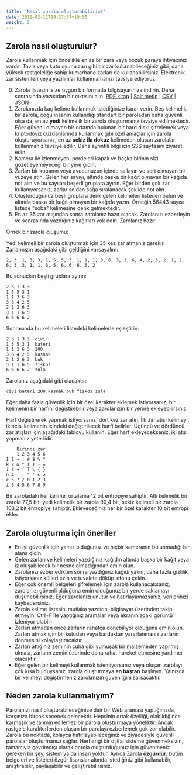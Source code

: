 ```yaml
---
title: 'Nasıl zarola oluşturabilirim?'
date: 2019-02-11T19:27:37+10:00
weight: 2
---
```

## Zarola nasıl oluşturulur?

Zarola kullanmak için öncelikle en az bir zara veya bozuk paraya ihtiyacınız vardır. Tavla veya kutu oyunu zarı gibi bir zar kullanabileceğiniz gibi, daha yüksek rastgeleliğe sahip kumarhane zarları da kullanabilirsiniz. Elektronik zar sistemleri veya yazılımlar kullanmamanızı tavsiye ediyoruz.

0. Zarola listesini size uygun bir formatta bilgisayarınıza indirin. Daha sonrasında yazıcıdan bir çıktısını alın. [PDF kitap](/zarola.pdf) | [Salt metin](/zarola.txt) | [CSV](/zarola.csv) | [JSON](/zarola.json)  
1. Zarolanızda kaç kelime kullanmak istediğinize karar verin. Beş kelimelik bir zarola, çoğu insanın kullandığı standart bir paroladan daha güvenli olsa da, en az **yedi** kelimelik bir zarola oluşturmanız tavsiye edilmektedir. Eğer güvenli olmayan bir ortamda bulunan bir hard diski şifrelemek veya kriptodöviz cüzdanlarında kullanmak gibi özel amaçlar için zarola oluşturuyorsanız, en az **sekiz ila dokuz** kelimeden oluşan zarolalar kullanmanız tavsiye edilir. Daha ayrıntılı bilgi için SSS sayfasını ziyaret edin.  
2. Kamera ile izlenmeyen, perdeleri kapalı ve başka birinin sizi gözetleyemeyeceği bir yere gidin.  
3. Zarları bir kupanın veya avucunuzun içinde sallayın ve sert olmayan bir yüzeye atın. Gelen her sayıyı, altında başka bir kağıt olmayan bir kağıda not alın ve bu sayıları beşerli gruplara ayırın. Eğer birden çok zar kullanıyorsanız, zarlar soldan sağa sıralanacak şekilde not alın.
4. Oluşturduğunuz beşli gruplara denk gelen kelimeleri listeden bulun ve altında başka bir kağıt olmayan bir kağıda yazın. Örneğin 56443 sayısı listede "soba" kelimesine denk gelmektedir. 
5. En az 35 zar atışından sonra zarolanız hazır olacak. Zarolanızı ezberleyin ve sonrasında yazdığınız kağıtları yok edin. Zarolanız hazır.  

Örnek bir zarola oluşumu:  

Yedi kelimeli bir zarola oluşturmak için 35 kez zar atmanız gerekir. Zarlarınızın aşağıdaki gibi geldiğini varsayalım:  

```
2, 3, 1, 3, 3, 1, 5, 5, 3, 1, 1, 1, 3, 6, 3, 3, 6, 4, 2, 5, 2, 1, 2, 6, 3, 3, 1, 1, 6, 5, 6, 6, 6, 6, 2  
```

Bu sonuçları beşli gruplara ayırın:  
```
2 3 1 3 3  
1 5 5 3 1  
1 1 3 6 3  
3 6 4 2 5  
2 1 2 6 3  
3 1 1 6 5  
6 6 6 6 2  
```
Sonrasında bu kelimeleri listedeki kelimelerle eşleştirin: 
```
2 3 1 3 3  civi  
1 5 5 3 1  bateri  
1 1 3 6 3  200  
3 6 4 2 5  kasnak  
2 1 2 6 3  buk  
3 1 1 6 5  fiskos  
6 6 6 6 2  zula  
```
Zarolanız aşağıdaki gibi olacaktır:
```
civi bateri 200 kasnak buk fiskos zula
```
Eğer daha fazla güvenlik için bir özel karakter eklemek istiyorsanız, bir kelimenin bir harfini değiştirebilir veya zarolanızın bir yerine ekleyebilirsiniz.

Harf değiştirerek yapmak istiyorsanız, dört kez zar atın. İlk zar atışı kelimeyi, ikincisi kelimenin içindeki değiştirilecek harfi belirler. Üçüncü ve dördüncü zar atışları için aşağıdaki tabloyu kullanın. Eğer harf ekleyecekseniz, iki atış yapmanız yeterlidir.

```
    Birinci zar
    1 2 3 4 5 6
İ 1 ~ ! # $ % ^
k 2 & * ( ) - =
i 3 + [ ] \ { }
n 4 : ; " ' < >
c 5 ? / 0 1 2 3
i 6 4 5 6 7 8 9
```

Bir zaroladaki her kelime, ortalama 12 bit entropiye sahiptir. Altı kelimelik bir zarola 77,5 bit, yedi kelimelik bir zarola 90,4 bit, sekiz kelimeli bir zarola 103,2 bit entropiye sahiptir. Ekleyeceğiniz her bir özel karakter 10 bit entropi ekler.

## Zarola oluşturma için öneriler

* En iyi güvenlik için yalnız olduğunuz ve hiçbir kameranın bulunmadığı bir alana gidin.
* Gelen zarları ve kelimeleri yazdığınız kağıdın altında başka bir kağıt veya iz oluşabilecek bir nesne olmadığından emin olun.
* Zarolanızı ezberledikten sonra yazdığınız kağıdı yakın, daha fazla gizlilik istiyorsanız külleri ezin ve tuvalete döküp sifonu çekin.  
* Eğer çok önemli belgeleri şifrelemek için zarola kullanacaksanız, zarolanızı güvenli olduğuna emin olduğunuz bir yerde saklamayı düşünebilirsiniz. Eğer zarolanızı unutur ve hatırlayamazsanız, verilerinizi kaybedersiniz.
* Zarola kelime listesini mutlaka yazdırın, bilgisayar üzerinden takip etmeyin. Ctrl+F ile yaptığınız aramalar veya ekranınızdaki görüntü izleniyor olabilir.  
* Zarları atmadan önce zarların rahatça dönebiliyor olduğuna emin olun. Zarları atmak için bir kutudan veya bardaktan yararlanmanız zarların dönmesini kolaylaştıracaktır.
* Zarları attığınız zeminin çuha gibi yumuşak bir malzemeden yapılmış olması, zarların zemin üzerinde daha rahat hareket etmesine yardımcı olacaktır.  
* Eğer gelen bir kelimeyi kullanmak istemiyorsanız veya oluşan zarolayı çok kısa bulduysanız, zarola oluşturmaya **en baştan** başlayın. Yalnızca bir kelimeyi değiştirmeniz zarolanızın güvenliğini sarsacaktır.

## Neden zarola kullanmalıyım?

Parolanızı nasıl oluşturabileceğinize dair bir Web araması yaptığınızda, karşınıza birçok seçenek gelecektir. Hepsinin ortak özelliği, olabildiğince karmaşık ve tahmin edilemez bir parola oluşturmaya yöneliktir. Ancak rastgele karakterlerden oluşan bir parolayı ezberlemek çok zor olabilir. Zarola bu noktada, kolayca hatırlayabileceğiniz ve ziyadesiyle güvenli parolalar oluşturmanızı sağlar. Herhangi bir dijital sisteme güvenmeksizin, tamamıyla çevrimdışı olarak parola oluşturduğunuz için güvenmeniz gereken bir şey, sistem ya da insan yoktur. Ayrıca Zarola **özgürdür**, bütün belgeleri ve listeleri özgür lisanslar altında istediğiniz gibi kullanabilir, araştırabilir, paylaşabilir ve geliştirebilirsiniz. 


